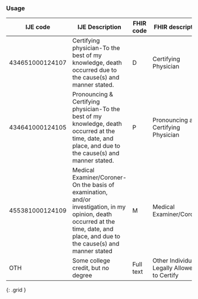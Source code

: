 ### Usage

| IJE code | IJE Description | FHIR code  |FHIR description|
| ----------------- | ------- | ---------| --------------- |
|434651000124107 | Certifying physician-To the best of my knowledge, death occurred due to the cause(s) and manner stated. | D | Certifying Physician |
|434641000124105 | Pronouncing & Certifying physician-To the best of my knowledge, death occurred at the time, date, and place, and due to the cause(s) and manner stated. | P | Pronouncing and Certifying Physician |
|455381000124109 | Medical Examiner/Coroner-On the basis of examination, and/or investigation, in my opinion, death occurred at the time, date, and place, and due to the cause(s) and manner stated | M | Medical Examiner/Coroner  |
|OTH | Some college credit, but no degree | Full text | Other Individual Legally Allowed to Certify |
{: .grid }
